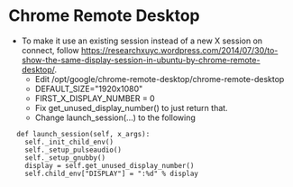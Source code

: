 # Chrome Remote Desktop

- To make it use an existing session instead of a new X session on connect, follow https://researchxuyc.wordpress.com/2014/07/30/to-show-the-same-display-session-in-ubuntu-by-chrome-remote-desktop/.
  - Edit /opt/google/chrome-remote-desktop/chrome-remote-desktop
  - DEFAULT_SIZE="1920x1080"
  - FIRST_X_DISPLAY_NUMBER = 0
  - Fix get_unused_display_number() to just return that.
  - Change launch_session(...) to the following
```
  def launch_session(self, x_args):
    self._init_child_env()
    self._setup_pulseaudio()
    self._setup_gnubby()
    display = self.get_unused_display_number()
    self.child_env["DISPLAY"] = ":%d" % display
```

